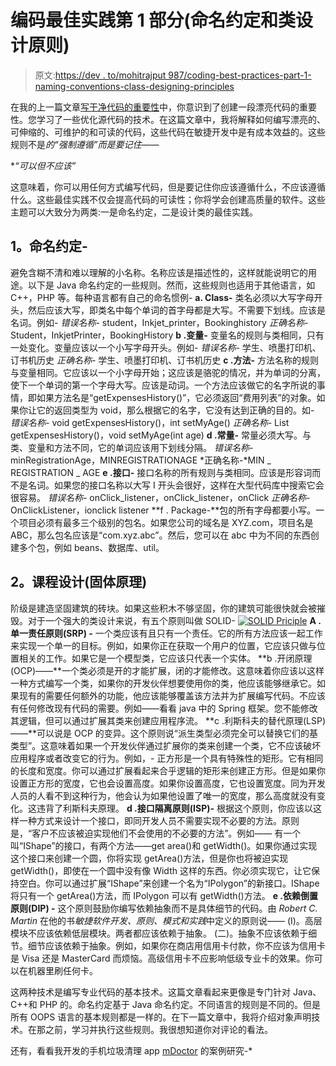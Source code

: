 # 编码最佳实践第 1 部分(命名约定和类设计原则)

> 原文:[https://dev . to/mohitrajput 987/coding-best-practices-part-1-naming-conventions-class-designing-principles](https://dev.to/mohitrajput987/coding-best-practices-part-1-naming-conventions--class-designing-principles)

在我的上一篇文章[写干净代码的重要性](https://dev.to/mohitrajput987/importance-of-writing-clean-code)中，你意识到了创建一段漂亮代码的重要性。您学习了一些优化源代码的技术。在这篇文章中，我将解释如何编写漂亮的、可伸缩的、可维护的和可读的代码，这些代码在敏捷开发中是有成本效益的。这些规则不是*的“强制遵循”而是要记住——*

 **“可以但不应该”*

这意味着，你可以用任何方式编写代码，但是要记住你应该遵循什么，不应该遵循什么。这些最佳实践不仅会提高代码的可读性；你将学会创建高质量的软件。这些主题可以大致分为两类:一是命名约定，二是设计类的最佳实践。

## [](#1-naming-conventions)1。命名约定-

避免含糊不清和难以理解的小名称。名称应该是描述性的，这样就能说明它的用途。以下是 Java 命名约定的一些规则。然而，这些规则也适用于其他语言，如 C++，PHP 等。每种语言都有自己的命名惯例-
**a. Class-** 类名必须以大写字母开头，然后应该大写，即类名中每个单词的首字母都是大写。不需要下划线。应该是名词。例如-
*错误名称-* student，Inkjet_printer，Bookinghistory
*正确名称-* Student，InkjetPrinter，BookingHistory
**b .变量-** 变量名的规则与类相同，只有一处变化。变量应该以一个小写字母开头。例如-
*错误名称-* 学生、喷墨打印机、订书机历史
*正确名称-* 学生、喷墨打印机、订书机历史
**c .方法-** 方法名称的规则与变量相同。它应该以一个小字母开始；这应该是骆驼的情况，并为单词的分离，使下一个单词的第一个字母大写。应该是动词。一个方法应该做它的名字所说的事情，即如果方法名是“getExpensesHistory()”，它必须返回“费用列表”的对象。如果你让它的返回类型为 void，那么根据它的名字，它没有达到正确的目的。如-
*错误名称-* void getExpensesHistory()，int setMyAge()
*正确名称-* List getExpensesHistory()，void setMyAge(int age)
**d .常量-** 常量必须大写。与类、变量和方法不同，它的单词应该用下划线分隔。
*错误名称-* minRegistrationAge，MINREGISTRATIONAGE
*正确名称-*MIN _ REGISTRATION _ AGE
**e .接口-** 接口名称的所有规则与类相同。应该是形容词而不是名词。如果您的接口名称以大写 I 开头会很好，这样在大型代码库中搜索它会很容易。
*错误名称-* onClick_listener，onClick_listener，onClick
*正确名称-* OnClickListener，ionclick listener
**f . Package-**包的所有字母都要小写。一个项目必须有最多三个级别的包名。如果您公司的域名是 XYZ.com，项目名是 ABC，那么包名应该是“com.xyz.abc”。然后，您可以在 abc 中为不同的东西创建多个包，例如 beans、数据库、util。

## [](#2-class-design-solid-principle-)2。课程设计(固体原理)

阶级是建造坚固建筑的砖块。如果这些积木不够坚固，你的建筑可能很快就会被摧毁。对于一个强大的类设计来说，有五个原则叫做 SOLID-
[![SOLID Priciple](../Images/8cce334350e79de4bb6770493f65a5cc.png "SOLID Priciple")](https://res.cloudinary.com/practicaldev/image/fetch/s--VIyIhNNs--/c_limit%2Cf_auto%2Cfl_progressive%2Cq_auto%2Cw_880/https://s11.postimg.org/r5n293c4z/SOLID.jpg)
**A .单一责任原则(SRP) -** 一个类应该有且只有一个责任。它的所有方法应该一起工作来实现一个单一的目标。例如，如果你正在获取一个用户的位置，它应该只做与位置相关的工作。如果它是一个模型类，它应该只代表一个实体。
**b .开闭原理(OCP)——**一个类必须是开的才能扩展，闭的才能修改。这意味着你应该以这样一种方式编写一个类，如果你的开发伙伴想要使用你的类，他应该能够继承它。如果现有的需要任何额外的功能，他应该能够覆盖该方法并为扩展编写代码。不应该有任何修改现有代码的需要。例如——看看 java 中的 Spring 框架。您不能修改其逻辑，但可以通过扩展其类来创建应用程序流。
**c .利斯科夫的替代原理(LSP)——**可以说是 OCP 的变异。这个原则说“派生类型必须完全可以替换它们的基类型”。这意味着如果一个开发伙伴通过扩展你的类来创建一个类，它不应该破坏应用程序或者改变它的行为。例如，-
正方形是一个具有特殊性的矩形。它有相同的长度和宽度。你可以通过扩展看起来合乎逻辑的矩形来创建正方形。但是如果你设置正方形的宽度，它也会设置高度。如果你设置高度，它也设置宽度。同为开发人员的人看不到这种行为，他会认为如果他设置了唯一的宽度，那么高度就没有变化。这违背了利斯科夫原理。
**d .接口隔离原则(ISP)-** 根据这个原则，你应该以这样一种方式来设计一个接口，即同开发人员不需要实现不必要的方法。原则是，“客户不应该被迫实现他们不会使用的不必要的方法”。例如——
有一个叫“IShape”的接口，有两个方法——get area()和 getWidth()。如果你通过实现这个接口来创建一个圆，你将实现 getArea()方法，但是你也将被迫实现 getWidth()，即使在一个圆中没有像 Width 这样的东西。你必须实现它，让它保持空白。你可以通过扩展“IShape”来创建一个名为“IPolygon”的新接口。IShape 将只有一个 getArea()方法，而 IPolygon 可以有 getWidth()方法。
**e .依赖倒置原则(DIP) -** 这个原则鼓励你编写依赖抽象而不是具体细节的代码。由 *Robert C. Martin* 在他的书*敏捷软件开发、原则、模式和实践*中定义的原则说——
(I)。高层模块不应该依赖低层模块。两者都应该依赖于抽象。
(二)。抽象不应该依赖于细节。细节应该依赖于抽象。例如，如果你在商店用信用卡付款，你不应该为信用卡是 Visa 还是 MasterCard 而烦恼。高级信用卡不应影响低级专业卡的效果。你可以在机器里刷任何卡。

这两种技术是编写专业代码的基本技术。这篇文章看起来更像是专门针对 Java、C++和 PHP 的。命名约定基于 Java 命名约定。不同语言的规则是不同的。但是所有 OOPS 语言的基本规则都是一样的。在下一篇文章中，我将介绍对象声明技术。在那之前，学习并执行这些规则。我很想知道你对评论的看法。

还有，看看我开发的手机垃圾清理 app [mDoctor](https://www.engineerbabu.com/blog/2017/04/mdoctor-ultimate-doctor-cell-phones/) 的案例研究-*